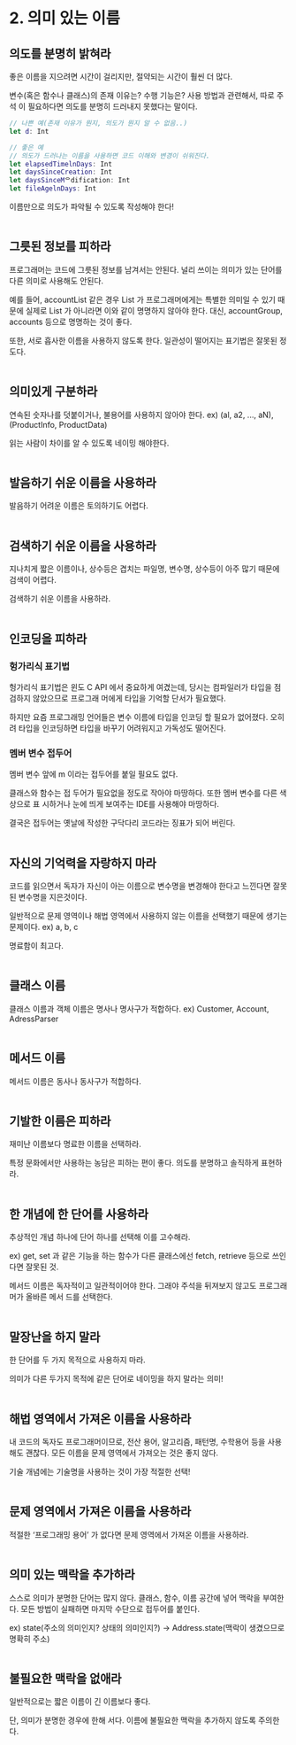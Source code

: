 # 2. 의미 있는 이름

## 의도를 분명히 밝혀라

좋은 이름을 지으려면 시간이 걸리지만, 절약되는 시간이 훨씬 더 많다.

변수(혹은 함수나 클래스)의 존재 이유는? 수행 기능은? 사용 방법과 관련해서, 따로 주석 이 필요하다면 의도를 분명히 드러내지 못했다는 말이다.

```swift
// 나쁜 예(존재 이유가 뭔지, 의도가 뭔지 알 수 없음..)
let d: Int

// 좋은 예
// 의도가 드러나는 이름을 사용하면 코드 이해와 변경이 쉬워진다.
let elapsedTimelnDays: Int
let daysSinceCreation: Int
let daysSinceMᄋdification: Int
let fileAgelnDays: Int
```

이름만으로 의도가 파악될 수 있도록 작성해야 한다!
<br/><br/>
## 그릇된 정보를 피하라

프로그래머는 코드에 그릇된 정보를 남겨서는 안된다. 널리 쓰이는 의미가 있는 단어를 다른 의미로 사용해도 안된다.

예를 들어, accountList 같은 경우 List 가 프로그래머에게는 특별한 의미일 수 있기 때문에 실제로 List 가 아니라면 이와 같이 명명하지 않아야 한다. 대신, accountGroup, accounts 등으로 명명하는 것이 좋다.

또한, 서로 흡사한 이름을 사용하지 않도록 한다. 일관성이 떨어지는 표기법은 잘못된 정도다.
<br/><br/>
## 의미있게 구분하라

연속된 숫자나를 덧붙이거나, 불용어를 사용하지 않아야 한다. ex) (al, a2, ..., aN), (ProductInfo, ProductData)

읽는 사람이 차이를 알 수 있도록 네이밍 해야한다.
<br/><br/>
## 발음하기 쉬운 이름을 사용하라

발음하기 어려운 이름은 토의하기도 어렵다.
<br/><br/>
## 검색하기 쉬운 이름을 사용하라

지나치게 짧은 이름이나, 상수등은 겹치는 파일명, 변수명, 상수등이 아주 많기 때문에 검색이 어렵다.

검색하기 쉬운 이름을 사용하라.
<br/><br/>
## 인코딩을 피하라

### 헝가리식 표기법

헝가리식 표기법은 윈도 C API 에서 중요하게 여겼는데, 당시는 컴파일러가 타입을 점검하지 않았으므로 프로그래 머에게 타입을 기억할 단서가 필요했다.

하지만 요즘 프로그래밍 언어들은 변수 이름에 타입을 인코딩 할 필요가 없어졌다. 오히려 타입을 인코딩하면 타입을 바꾸기 어려워지고 가독성도 떨어진다.

### 멤버 변수 접두어

멤버 변수 앞에 m 이라는 접두어를 붙일 필요도 없다.

클래스와 함수는 접 두어가 필요없을 정도로 작아야 마땅하다. 또한 멤버 변수를 다른 색상으로 표 시하거나 눈에 띄게 보여주는 IDE를 사용해야 마땅하다.

결국은 접두어는 옛날에 작성한 구닥다리 코드라는 징표가 되어 버린다.
<br/><br/>
## 자신의 기억력을 자랑하지 마라

코드를 읽으면서 독자가 자신이 아는 이름으로 변수명을 변경해야 한다고 느낀다면 잘못된 변수명을 지은것이다.

일반적으로 문제 영역이나 해법 영역에서 사용하지 않는 이름을 선택했기 때문에 생기는 문제이다. ex) a, b, c

명료함이 최고다.
<br/><br/>
## 클래스 이름

클래스 이름과 객체 이름은 명사나 명사구가 적합하다. ex) Customer, Account, AdressParser
<br/><br/>
## 메서드 이름

메서드 이름은 동사나 동사구가 적합하다.
<br/><br/>
## 기발한 이름은 피하라

재미난 이름보다 명료한 이름을 선택하라.

특정 문화에서만 사용하는 농담은 피하는 편이 좋다. 의도를 분명하고 솔직하게 표현하라.
<br/><br/>
## 한 개념에 한 단어를 사용하라

추상적인 개념 하나에 단어 하나를 선택해 이를 고수해라.

ex) get, set 과 같은 기능을 하는 함수가 다른 클래스에선 fetch, retrieve 등으로 쓰인다면 잘못된 것.

메서드 이름은 독자적이고 일관적이어야 한다. 그래야 주석을 뒤져보지 않고도 프로그래머가 올바른 메서 드를 선택한다.
<br/><br/>
## 말장난을 하지 말라

한 단어를 두 가지 목적으로 사용하지 마라.

의미가 다른 두가지 목적에 같은 단어로 네이밍을 하지 말라는 의미!
<br/><br/>
## 해법 영역에서 가져온 이름을 사용하라

내 코드의 독자도 프로그래머이므로, 전산 용어, 알고리즘, 패턴명, 수학용어 등을 사용해도 괜찮다. 모든 이름을 문제 영역에서 가져오는 것은 좋지 않다.

기술 개념에는 기술명을 사용하는 것이 가장 적절한 선택!
<br/><br/>
## 문제 영역에서 가져온 이름을 사용하라

적절한 ‘프로그래밍 용어’ 가 없다면 문제 영역에서 가져온 이름을 사용하라.
<br/><br/>
## 의미 있는 맥락을 추가하라

스스로 의미가 분명한 단어는 많지 않다. 클래스, 함수, 이름 공간에 넣어 맥락을 부여한다. 모든 방법이 실패하면 마지막 수단으로 접두어를 붙인다.

ex) state(주소의 의미인지? 상태의 의미인지?) → Address.state(맥락이 생겼으므로 명확히 주소)
<br/><br/>
## 불필요한 맥락을 없애라

일반적으로는 짧은 이름이 긴 이름보다 좋다.

단, 의미가 분명한 경우에 한해 서다. 이름에 불필요한 맥락을 추가하지 않도록 주의한다.
